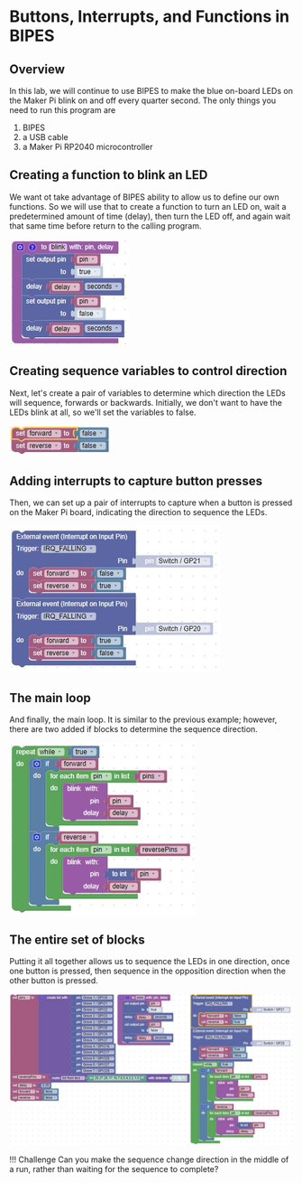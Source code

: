 # Buttons, Interrupts, and Functions in BIPES

## Overview
In this lab, we will continue to use BIPES to make the blue on-board LEDs on the Maker Pi blink on and off every quarter second.  The only things you need to run this program are

1. BIPES
2. a USB cable
3. a Maker Pi RP2040 microcontroller

## Creating a function to blink an LED

We want ot take advantage of BIPES ability to allow us to define our own functions.  So we will use that to create a function to turn an LED on, wait a predetermined amount of time (delay), then turn the LED off, and again wait that same time before return to the calling program.

![BIPES Blink Function](../../img/makerpi/delayBlinkBlocks.jpg)

## Creating sequence variables to control direction

Next, let's create a pair of variables to determine which direction the LEDs will sequence, forwards or backwards.  Initially, we don't want to have the LEDs blink at all, so we'll set the variables to false.

![BIPES Blink Sequence](../../img/makerpi/sequenceBlocks.jpg)

## Adding interrupts to capture button presses

Then, we can set up a pair of interrupts to capture when a button is pressed on the Maker Pi board, indicating the direction to sequence the LEDs.

![BIPES Blink Interrupts](../../img/makerpi/interruptBlocks.jpg)

## The main loop

And finally, the main loop.  It is similar to the previous example; however, there are two added if blocks to determine the sequence direction.

![BIPES Blink](../../img/makerpi/directionBlinkBlocks.jpg)

## The entire set of blocks

Putting it all together allows us to sequence the LEDs in one direction, once one button is pressed, then sequence in the opposition direction when the other button is pressed.

![BIPES Blink](../../img/makerpi/buttonInterruptFunctionBlocks.jpg)

!!! Challenge
    Can you make the sequence change direction in the middle of a run, rather than waiting for the sequence to complete?
